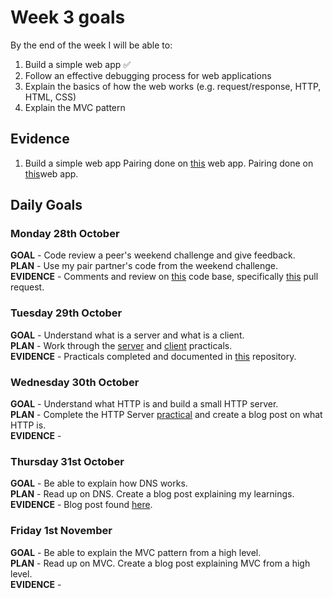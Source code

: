 # Week 3 goals

By the end of the week I will be able to:

1. Build a simple web app :white_check_mark:
2. Follow an effective debugging process for web applications
3. Explain the basics of how the web works (e.g. request/response, HTTP, HTML, CSS)
4. Explain the MVC pattern

## Evidence

1. Build a simple web app
   Pairing done on [this](https://github.com/bibbycodes/battle) web app.
   Pairing done on [this](https://github.com/Liatmoss/battle)web app.


## Daily Goals

### Monday 28th October

**GOAL** - Code review a peer's weekend challenge and give feedback.    
**PLAN** - Use my pair partner's code from the weekend challenge.    
**EVIDENCE** - Comments and review on [this](https://github.com/ingridbjarman/takeaway-challenge) code base, specifically [this](https://github.com/makersacademy/takeaway-challenge/pull/1498) pull request.    


### Tuesday 29th October

**GOAL** - Understand what is a server and what is a client.   
**PLAN** - Work through the [server](https://github.com/makersacademy/skills-workshops/blob/master/practicals/servers_and_clients/servers.md) and [client](https://github.com/makersacademy/skills-workshops/blob/master/practicals/servers_and_clients/clients.md) practicals.   
**EVIDENCE** - Practicals completed and documented in [this](https://github.com/jonesandy/servers-clients) repository.

### Wednesday 30th October

**GOAL** - Understand what HTTP is and build a small HTTP server.   
**PLAN** - Complete the HTTP Server [practical](https://github.com/makersacademy/skills-workshops/blob/master/practicals/servers_and_clients/http_servers.md) and create a blog post on what HTTP is.     
**EVIDENCE** - 

### Thursday 31st October

**GOAL** - Be able to explain how DNS works.    
**PLAN** - Read up on DNS. Create a blog post explaining my learnings.      
**EVIDENCE** - Blog post found [here](https://medium.com/@jonesandy/dns-the-webs-own-contacts-app-6afeb253f180).     

### Friday 1st November

**GOAL** - Be able to explain the MVC pattern from a high level.     
**PLAN** - Read up on MVC.  Create a blog post explaining MVC from a high level.    
**EVIDENCE** - 